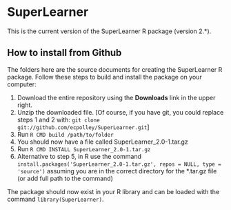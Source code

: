 # SuperLearner

This is the current version of the SuperLearner R package (version 2.*).

## How to install from Github ##

The folders here are the source documents for creating the SuperLearner R package. Follow these steps to build and install the package on your computer:

1.  Download the entire repository using the **Downloads** link in the upper right.
2.  Unzip the downloaded file. [Of course, if you have git, you could replace steps 1 and 2 with: `git clone git://github.com/ecpolley/SuperLearner.git`]
3.  Run `R CMD build /path/to/folder`
4.  You should now have a file called SuperLearner\_2.0-1.tar.gz
5.  Run `R CMD INSTALL SuperLearner_2.0-1.tar.gz`
6.  Alternative to step 5, in R use the command `install.packages('SuperLearner_2.0-1.tar.gz', repos = NULL, type = 'source')` assuming you are in the correct directory for the *.tar.gz file (or add full path to the command)

The package should now exist in your R library and can be loaded with the command `library(SuperLearner)`.  